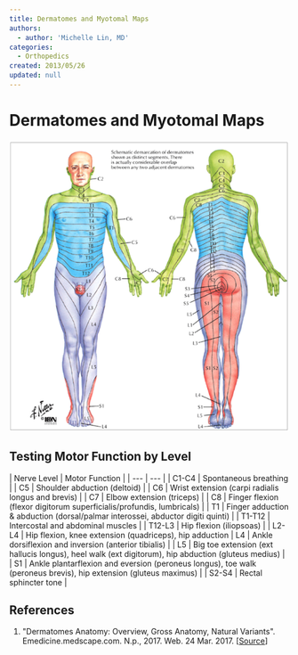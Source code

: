 ```yaml
---
title: Dermatomes and Myotomal Maps
authors:
  - author: 'Michelle Lin, MD'
categories:
  - Orthopedics
created: 2013/05/26
updated: null
---
```


# Dermatomes and Myotomal Maps

![Dermatome map diagram](media/dermatomes_image-1.png)

## Testing Motor Function by Level

\| Nerve Level \|  Motor Function \|
\| _---_ \| --- \|
| C1-C4 | Spontaneous breathing |
| C5 | Shoulder abduction (deltoid) |
| C6 | Wrist extension (carpi radialis longus and brevis) |
| C7 | Elbow extension (triceps) |
| C8 | Finger flexion (flexor digitorum superficialis/profundis, lumbricals) |
| T1 |  Finger adduction & abduction (dorsal/palmar interossei, abductor digiti quinti) |
| T1-T12 | Intercostal and abdominal muscles |
| T12-L3 | Hip flexion (iliopsoas) |
| L2-L4 | Hip flexion, knee extension (quadriceps), hip adduction
| L4 | Ankle dorsiflexion and inversion (anterior tibialis) |
| L5 | Big toe extension (ext hallucis longus), heel walk (ext digitorum), hip abduction (gluteus medius) |
| S1 | Ankle plantarflexion and eversion (peroneus longus), toe walk (peroneus brevis), hip extension (gluteus maximus) |
| S2-S4 | Rectal sphincter tone |

## References

1. "Dermatomes Anatomy: Overview, Gross Anatomy, Natural Variants". Emedicine.medscape.com. N.p., 2017. Web. 24 Mar. 2017. [[Source](http://emedicine.medscape.com/article/1878388-overview)]
